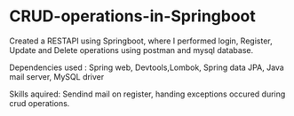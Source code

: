 # CRUD-operations-in-Springboot
Created a RESTAPI using Springboot, where I performed login, Register, Update and Delete operations using postman and mysql database.

Dependencies used : Spring web, Devtools,Lombok, Spring data JPA, Java mail server, MySQL driver

Skills aquired: Sendind mail on register, handing exceptions occured during crud operations.

